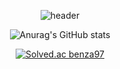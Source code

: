 <div align=center>


  
  
  
  ![header](https://capsule-render.vercel.app/api?type=transparent&color=auto&height=300&section=header&text=Junyoung%20Git%Hub!&fontSize=70)
  
  
  
  
  
  
  
  
  
  
  
  
  
  
  
  
  ![Anurag's GitHub stats](https://github-readme-stats.vercel.app/api?username=benza97&show_icons=true&theme=dark)



[![Solved.ac
benza97](http://mazassumnida.wtf/api/v2/generate_badge?boj=benza97)](https://solved.ac/{handle})



</div>




















